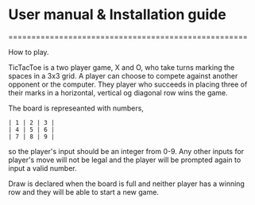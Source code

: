# User manual & Installation guide #


====================================================

How to play.

TicTacToe is a two player game, X and O, who take turns marking the spaces in a 3x3 grid. A player can choose to compete against another opponent or the computer. 
They player who succeeds in placing three of their marks in a horizontal, vertical og diagonal row wins the game. 

The board is represeanted with numbers, 

	| 1 | 2 | 3 |
    | 4 | 5 | 6 |
    | 7 | 8 | 9 |

so the player's input should be an integer from 0-9. Any other inputs for player's move will not be legal and the player will be prompted again to input a valid number. 

Draw is declared when the board is full and neither player has a winning row and they will be able to start a new game. 